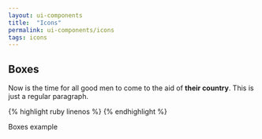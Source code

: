 ```yaml
---
layout: ui-components
title:  "Icons"
permalink: ui-components/icons
tags: icons
---
```


Boxes
---------------------

Now is the time for all good men to come to the aid of **their country**.
This is just a regular paragraph.


<!-- Component snippet code -->
{% highlight ruby linenos %}
<i class=”ch-icon-envelope”></i>
{% endhighlight %}


<!-- Component example -->
<div class="component-example">
	Boxes example
</div>